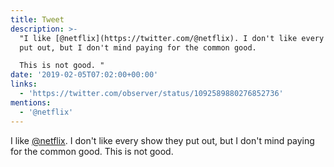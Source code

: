 ```yaml
---
title: Tweet
description: >-
  "I like [@netflix](https://twitter.com/@netflix). I don't like every show they
  put out, but I don't mind paying for the common good.

  This is not good. "
date: '2019-02-05T07:02:00+00:00'
links:
  - 'https://twitter.com/observer/status/1092589880276852736'
mentions:
  - '@netflix'
---
```

I like [@netflix](https://twitter.com/@netflix). I don't like every show they put out, but I don't mind paying for the common good.
This is not good. 
